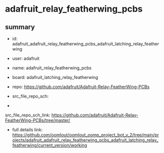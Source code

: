 # adafruit_relay_featherwing_pcbs
 
## summary 
* id: adafruit_adafruit_relay_featherwing_pcbs_adafruit_latching_relay_featherwing
* user: adafruit
* name: adafruit_relay_featherwing_pcbs
* board: adafruit_latching_relay_featherwing
* repo: https://github.com/adafruit/Adafruit-Relay-FeatherWing-PCBs



* src_file_repo_sch: 
*
 src_file_repo_sch_link: https://github.com/adafruit/Adafruit-Relay-FeatherWing-PCBs/tree/master/
* full details link: https://github.com/oomlout/oomlout_oomp_project_bot_v_2/tree/main/projects/adafruit_adafruit_relay_featherwing_pcbs_adafruit_latching_relay_featherwing/current_version/working  






